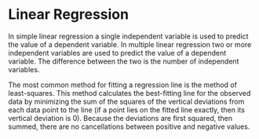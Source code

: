 # Linear Regression
In simple linear regression a single independent variable is used to predict the value of a dependent variable. In multiple linear regression two or more independent variables are used to predict the value of a dependent variable. The difference between the two is the number of independent variables.

The most common method for fitting a regression line is the method of least-squares. This method calculates the best-fitting line for the observed data by minimizing the sum of the squares of the vertical deviations from each data point to the line (if a point lies on the fitted line exactly, then its vertical deviation is 0). Because the deviations are first squared, then summed, there are no cancellations between positive and negative values.
